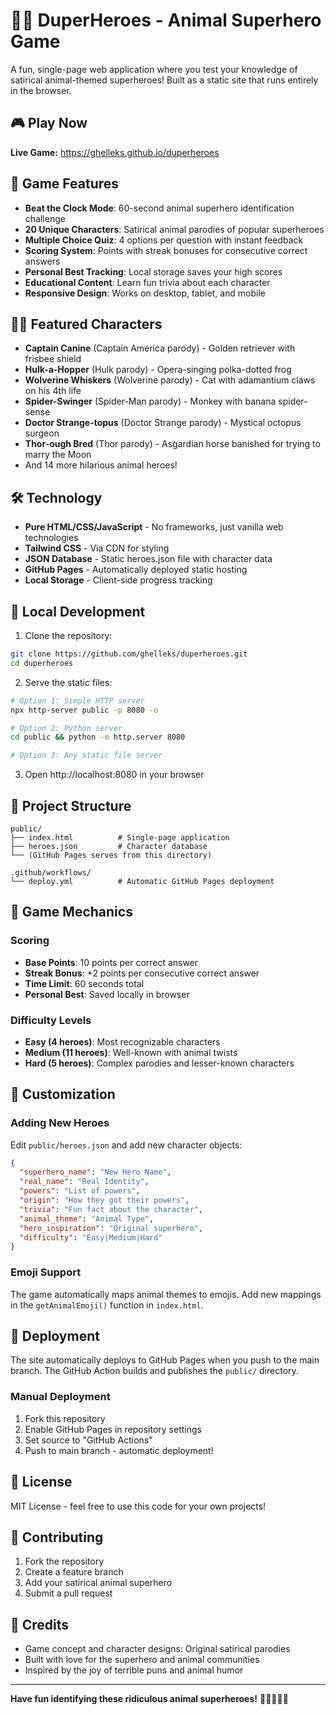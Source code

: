 # 🦸‍♂️ DuperHeroes - Animal Superhero Game

A fun, single-page web application where you test your knowledge of satirical animal-themed superheroes! Built as a static site that runs entirely in the browser.

## 🎮 Play Now

**Live Game:** https://ghelleks.github.io/duperheroes

## 🎯 Game Features

- **Beat the Clock Mode**: 60-second animal superhero identification challenge
- **20 Unique Characters**: Satirical animal parodies of popular superheroes
- **Multiple Choice Quiz**: 4 options per question with instant feedback
- **Scoring System**: Points with streak bonuses for consecutive correct answers
- **Personal Best Tracking**: Local storage saves your high scores
- **Educational Content**: Learn fun trivia about each character
- **Responsive Design**: Works on desktop, tablet, and mobile

## 🦸‍♂️ Featured Characters

- **Captain Canine** (Captain America parody) - Golden retriever with frisbee shield
- **Hulk-a-Hopper** (Hulk parody) - Opera-singing polka-dotted frog
- **Wolverine Whiskers** (Wolverine parody) - Cat with adamantium claws on his 4th life
- **Spider-Swinger** (Spider-Man parody) - Monkey with banana spider-sense
- **Doctor Strange-topus** (Doctor Strange parody) - Mystical octopus surgeon
- **Thor-ough Bred** (Thor parody) - Asgardian horse banished for trying to marry the Moon
- And 14 more hilarious animal heroes!

## 🛠️ Technology

- **Pure HTML/CSS/JavaScript** - No frameworks, just vanilla web technologies
- **Tailwind CSS** - Via CDN for styling
- **JSON Database** - Static heroes.json file with character data
- **GitHub Pages** - Automatically deployed static hosting
- **Local Storage** - Client-side progress tracking

## 🚀 Local Development

1. Clone the repository:
```bash
git clone https://github.com/ghelleks/duperheroes.git
cd duperheroes
```

2. Serve the static files:
```bash
# Option 1: Simple HTTP server
npx http-server public -p 8080 -o

# Option 2: Python server
cd public && python -m http.server 8080

# Option 3: Any static file server
```

3. Open http://localhost:8080 in your browser

## 📁 Project Structure

```
public/
├── index.html          # Single-page application
├── heroes.json         # Character database
└── (GitHub Pages serves from this directory)

.github/workflows/
└── deploy.yml          # Automatic GitHub Pages deployment
```

## 🎨 Game Mechanics

### Scoring
- **Base Points**: 10 points per correct answer
- **Streak Bonus**: +2 points per consecutive correct answer
- **Time Limit**: 60 seconds total
- **Personal Best**: Saved locally in browser

### Difficulty Levels
- **Easy (4 heroes)**: Most recognizable characters
- **Medium (11 heroes)**: Well-known with animal twists
- **Hard (5 heroes)**: Complex parodies and lesser-known characters

## 🔧 Customization

### Adding New Heroes

Edit `public/heroes.json` and add new character objects:

```json
{
  "superhero_name": "New Hero Name",
  "real_name": "Real Identity",
  "powers": "List of powers",
  "origin": "How they got their powers",
  "trivia": "Fun fact about the character",
  "animal_theme": "Animal Type",
  "hero_inspiration": "Original superhero",
  "difficulty": "Easy|Medium|Hard"
}
```

### Emoji Support

The game automatically maps animal themes to emojis. Add new mappings in the `getAnimalEmoji()` function in `index.html`.

## 🚀 Deployment

The site automatically deploys to GitHub Pages when you push to the main branch. The GitHub Action builds and publishes the `public/` directory.

### Manual Deployment

1. Fork this repository
2. Enable GitHub Pages in repository settings
3. Set source to "GitHub Actions"
4. Push to main branch - automatic deployment!

## 📝 License

MIT License - feel free to use this code for your own projects!

## 🤝 Contributing

1. Fork the repository
2. Create a feature branch
3. Add your satirical animal superhero
4. Submit a pull request

## 🎉 Credits

- Game concept and character designs: Original satirical parodies
- Built with love for the superhero and animal communities
- Inspired by the joy of terrible puns and animal humor

---

**Have fun identifying these ridiculous animal superheroes!** 🦸‍♂️🐶🐸🐱